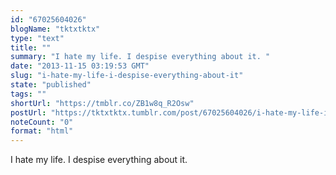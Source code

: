 ```yaml
---
id: "67025604026"
blogName: "tktxtktx"
type: "text"
title: ""
summary: "I hate my life. I despise everything about it. "
date: "2013-11-15 03:19:53 GMT"
slug: "i-hate-my-life-i-despise-everything-about-it"
state: "published"
tags: ""
shortUrl: "https://tmblr.co/ZB1w8q_R2Osw"
postUrl: "https://tktxtktx.tumblr.com/post/67025604026/i-hate-my-life-i-despise-everything-about-it"
noteCount: "0"
format: "html"
---
```


I hate my life. I despise everything about it.